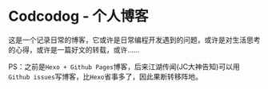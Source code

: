 Codcodog - 个人博客
===================

这是一个记录日常的博客，它或许是日常编程开发遇到的问题，或许是对生活思考的心得，或许是一篇好文的转载，或许......  

PS：之前是`Hexo + Github Pages`博客，后来江湖传闻(JC大神告知)可以用`Github issues`写博客，比`Hexo`省事多了，因此果断转移阵地。
